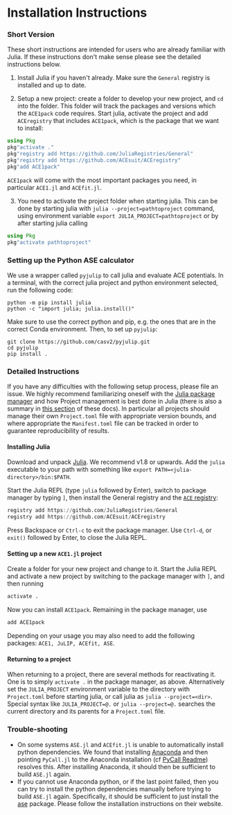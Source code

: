 
# Installation Instructions

### Short Version

These short instructions are intended for users who are already familiar with Julia. 
If these instructions don't make sense please see the detailed instructions below. 

1. Install Julia if you haven't already. Make sure the `General` registry is installed and up to date. 

2. Setup a new project: create a folder to develop your new project, and `cd` into the folder. This folder will track the packages and versions which the `ACE1pack` code requires. Start julia, activate the project and add `ACEregistry` that includes `ACE1pack`, which is the package that we want to install:

```julia
using Pkg
pkg"activate ."
pkg"registry add https://github.com/JuliaRegistries/General"
pkg"registry add https://github.com/ACEsuit/ACEregistry"
pkg"add ACE1pack"
```

`ACE1pack` will come with the most important packages you need, in particular `ACE1.jl` and `ACEfit.jl`.

3. You need to activate the project folder when starting julia.
This can be done by starting julia with `julia --project=pathtoproject` command,
using environment variable `export JULIA_PROJECT=pathtoproject` or by after starting julia calling

```julia
using Pkg
pkg"activate pathtoproject"
```

### Setting up the Python ASE calculator

We use a wrapper called `pyjulip` to call julia and evaluate ACE potentials. In a terminal, with the correct julia project and python environment selected, run the following code:

```
python -m pip install julia
python -c "import julia; julia.install()"
```

Make sure to use the correct python and pip, e.g. the ones that are in the correct Conda environment.
Then, to set up `pyjulip`:

```
git clone https://github.com/casv2/pyjulip.git
cd pyjulip
pip install .
```


### Detailed Instructions

If you have any difficulties with the following setup process, please file an issue. We highly recommend familiarizing oneself with the [Julia package manager](https://github.com/JuliaLang/Pkg.jl) and how Project management is best done in Julia (there is also a summary in [this section](pkg.md) of these docs). In particular all projects should manage their own `Project.toml` file with appropriate version bounds, and where appropriate the `Manifest.toml` file can be tracked in order to guarantee reproducibility of results.

#### Installing Julia

Download and unpack [Julia](https://julialang.org). We recommend v1.8 or upwards. Add the `julia` executable to your path with something like `export PATH=<julia-directory>/bin:$PATH`.

Start the Julia REPL (type `julia` followed by Enter), switch to package manager by typing `]`, then install the General registry and the [`ACE` registry](https://github.com/ACEsuit/ACEregistry):
```julia
registry add https://github.com/JuliaRegistries/General
registry add https://github.com/ACEsuit/ACEregistry
```
Press Backspace or `Ctrl-c` to exit the package manager. Use `Ctrl-d`, or `exit()` followed by Enter, to close the Julia REPL.

#### Setting up a new `ACE1.jl` project

Create a folder for your new project and change to it. Start the Julia REPL and activate a new project by switching to the package manager with `]`, and then running
```julia 
activate .
```
Now you can install `ACE1pack`. Remaining in the package manager, use
```julia
add ACE1pack
```

Depending on your usage you may also need to add the following packages: `ACE1, JuLIP, ACEfit, ASE`.

#### Returning to a project

When returning to a project, there are several methods for reactivating it. One is to simply `activate .` in the package manager, as above. Alternatively set the `JULIA_PROJECT` environment variable to the directory with `Project.toml` before starting julia, or call julia as `julia --project=<dir>`. Special syntax like `JULIA_PROJECT=@.` or `julia --project=@.` searches the current directory and its parents for a `Project.toml` file.

### Trouble-shooting

* On some systems `ASE.jl` and `ACEfit.jl` is unable to automatically install python dependencies. We found that installing [Anaconda](https://anaconda.org) and then pointing `PyCall.jl` to the Anaconda installation (cf [PyCall Readme](https://github.com/JuliaPy/PyCall.jl)) resolves this. After installing Anaconda, it should then be sufficient to build `ASE.jl` again.
* If you cannot use Anaconda python, or if the last point failed, then you can try to install the python dependencies manually before trying to build `ASE.jl` again. Specifically, it should be sufficient to just install the [ase](https://wiki.fysik.dtu.dk/ase/) package. Please follow the installation instructions on their website.
